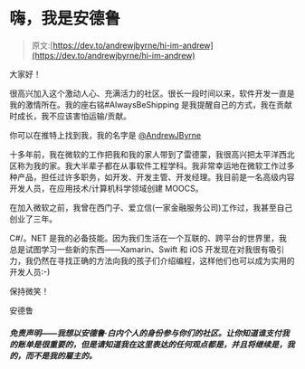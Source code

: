 # 嗨，我是安德鲁

> 原文:[https://dev.to/andrewjbyrne/hi-im-andrew](https://dev.to/andrewjbyrne/hi-im-andrew)

大家好！

很高兴加入这个激动人心、充满活力的社区。很长一段时间以来，软件开发一直是我的激情所在。我的座右铭#AlwaysBeShipping 是我提醒自己的方式，我在贡献时成长，我不应该害怕运输/贡献。

你可以在推特上找到我，我的名字是 [@AndrewJByrne](https://twitter.com/AndrewJByrne)

十多年前，我在微软的工作把我和我的家人带到了雷德蒙，我很高兴把太平洋西北区称为我的家。我大半辈子都在从事软件工程学科。我非常幸运地在微软工作过多种产品，担任过许多职务，如开发、开发主管、开发经理。我目前是一名高级内容开发人员，在应用技术/计算机科学领域创建 MOOCS。

在加入微软之前，我曾在西门子、爱立信(一家金融服务公司)工作过，我甚至自己创业了三年。

C#/。NET 是我的必备技能。因为我们生活在一个互联的、跨平台的世界里，我总是试图学习一些新的东西——Xamarin、Swift 和 iOS 开发现在对我很有吸引力，我仍然在寻找正确的方法向我的孩子们介绍编程，这样他们也可以成为实用的开发人员:-)

保持微笑！

安德鲁

##### [](#disclaimer-i-want-to-participate-in-your-community-as-andrew-byrne-the-individual-it-is-important-to-let-you-know-who-pays-my-bills-but-please-know-that-any-opinions-i-express-here-are-and-will-continue-to-be-mine-and-not-those-of-my-employer)免责声明——我想以安德鲁·白内个人的身份参与你们的社区。让你知道谁支付我的账单是很重要的，但是请知道我在这里表达的任何观点都是，并且将继续是，我的，而不是我的雇主的。
